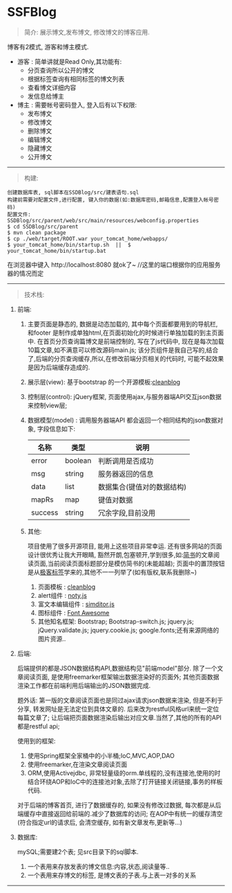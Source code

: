 # SSFBlog

> 简介:
    展示博文,发布博文, 修改博文的博客应用.
    
博客有2模式, 游客和博主模式.

- 游客 : 简单讲就是Read Only,其功能有:
    - 分页查询所以公开的博文 
    - 根据标签查询有相同标签的博文列表
    - 查看博文详细内容
    - 发信息给博主 
- 博主 : 需要帐号密码登入, 登入后有以下权限:
    - 发布博文
    - 修改博文
    - 删除博文
    - 编辑博文
    - 隐藏博文
    - 公开博文 
  

---
> 构建:
   
    创建数据库表, sql脚本在SSDBlog/src/建表语句.sql
    构建前需要对配置文件,进行配置, 键入你的数据(如:数据库密码,邮箱信息,配置登入帐号密码)
    配置文件: SSDBlog/src/parent/web/src/main/resources/webconfig.properties
    $ cd SSDBlog/src/parent
    $ mvn clean package
    $ cp ./web/target/ROOT.war your_tomcat_home/webapps/
    $ your_tomcat_home/bin/startup.sh  ||  $ your_tomcat_home/bin/startup.bat

 在浏览器中键入 http://localhost:8080 就ok了~           //这里的端口根据你的应用服务器的情况而定
 
 

---
> 技术栈:
1. 前端:
    1. 主要页面是静态的, 数据是动态加载的, 其中每个页面都要用到的导航栏, 和footer 是制作成单独html,在页面初始化的时候进行单独加载的到主页面中.
       在首页分页查询篇博文是前端控制的, 写在了js代码中, 现在是每次加载10篇文章,如不满意可以修改源码main.js; 该分页组件是我自己写的,结合了,后端的分页查询缓存,所以,在修改前端分页相关的代码时, 可能不起效果是因为后端缓存造成的.
    1. 展示层(view): 基于bootstrap 的一个开源模板:[cleanblog](https://github.com/deviodigital/cleanblog/)
    1. 控制层(control): jQuery框架, 页面使用ajax,与服务器端API交互json数据来控制view层;
    1. 数据模型(model) : 调用服务器端API 都会返回一个相同结构的json数据对象, 字段信息如下:
    
        名称 | 类型 | 说明
        ---|---|---
        error | boolean | 判断调用是否成功
        msg| string | 服务器返回的信息
        data | list | 数据集合(键值对的数据结构)
        mapRs | map | 键值对数据
        success| string | 冗余字段,目前没用
    1. 其他: 
        
        项目使用了很多开源项目, 能用上这些项目非常幸运.
        还有很多网站的页面设计很优秀让我大开眼睛, 豁然开朗,包塞顿开,学到很多,如:[简书](http://www.jianshu.com/)的文章阅读页面,当前阅读页面标题部分是模仿简书的(未能超越);
        页面中的置顶按钮是从[极客标签](http://www.gbtags.com/)学来的,其他不一一列举了(如有版权,联系我删除~)
        1. 页面模板 : [cleanblog](https://github.com/deviodigital/cleanblog/)
        1. alert组件 :  [noty.js](http://ned.im/noty) 
        1. 富文本编辑组件 :  [simditor.js](http://simditor.tower.im/) 
        1. 图标组件 :  [Font Awesome](http://fontawesome.io/)
        1. 其他知名框架: Bootstrap;
        Bootstrap-switch.js;
        jquery.js;
        jQuery.validate.js;
        jquery.cookie.js;
        google.fonts;还有来源网络的图片资源..
         
        
1. 后端:
    
    后端提供的都是JSON数据结构API,数据结构见"前端model"部分. 除了一个文章阅读页面, 是使用freemarker框架输出数据渲染好的页面外; 其他页面数据渲染工作都在前端利用后端输出的JSON数据完成.

    题外话: 第一版的文章阅读页面也是同过ajax请求json数据来渲染, 但是不利于分享, 转发网址是无法定位到具体文章的.
    后来改为restful风格url来统一定位每篇文章了; 让后端把页面数据渲染后输出对应文章.当然了,其他的所有的API都是restful api;
    
    使用到的框架:
    1. 使用Spring框架全家桶中的小半桶;IoC,MVC,AOP,DAO
    2. 使用freemarker,在渲染文章阅读页面
    3. ORM,使用Activejdbc, 非常轻量级的orm.单线程的,没有连接池,使用的时结合环绕AOP和IoC中的连接池对象,去除了打开链接关闭链接,事务的样板代码.
    
    对于后端的博客首页, 进行了数据缓存的, 如果没有修改过数据, 每次都是从后端缓存中直接返回给前端的.减少了数据库的访问; 在AOP中有统一的缓存清空(符合指定url的请求后, 会清空缓存, 如有新文章发布,更新等...)
    
1. 数据库:
    
     mySQL;需要建2个表; 见src目录下的sql脚本.
    1. 一个表用来存放发表的博文信息:内容,状态,阅读量等..
    2. 一个表用来存博文的标签, 是博文表的子表.与上表一对多的关系


       
---
